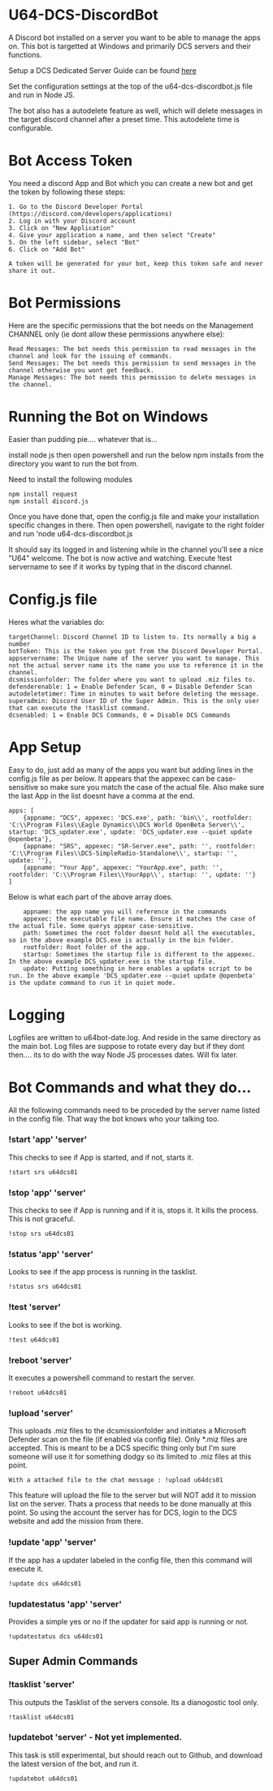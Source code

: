 # U64-DCS-DiscordBot
A Discord bot installed on a server you want to be able to manage the apps on. This bot is targetted at Windows and primarily DCS servers and their functions. 

Setup a DCS Dedicated Server Guide can be found [here](https://github.com/NZCypher819/U64DCSDiscord/blob/master/DCS-Server-Setup-Guide.md)

Set the configuration settings at the top of the u64-dcs-discordbot.js file and run in Node JS. 

The bot also has a autodelete feature as well, which will delete messages in the target discord channel after a preset time. This autodelete time is configurable.

# Bot Access Token
You need a discord App and Bot which you can create a new bot and get the token by following these steps:

    1. Go to the Discord Developer Portal (https://discord.com/developers/applications)
    2. Log in with your Discord account
    3. Click on "New Application"
    4. Give your application a name, and then select "Create"
    5. On the left sidebar, select "Bot"
    6. Click on "Add Bot"
    
    A token will be generated for your bot, keep this token safe and never share it out.

# Bot Permissions
Here are the specific permissions that the bot needs on the Management CHANNEL only (ie dont allow these permissions anywhere else):

    Read Messages: The bot needs this permission to read messages in the channel and look for the issuing of commands.
    Send Messages: The bot needs this permission to send messages in the channel otherwise you wont get feedback.
    Manage Messages: The bot needs this permission to delete messages in the channel.

# Running the Bot on Windows
Easier than pudding pie.... whatever that is...

install node js then open powershell and run the below npm installs from the directory you want to run the bot from. 

Need to install the following modules

    npm install request
    npm install discord.js

Once you have done that, open the config.js file and make your installation specific changes in there. Then open powershell, navigate to the right folder and run 'node u64-dcs-discordbot.js

It should say its logged in and listening while in the channel you'll see a nice "U64" welcome. The bot is now active and watching. Execute !test servername to see if it works by typing that in the discord channel.

# Config.js file
Heres what the variables do:

    targetChannel: Discord Channel ID to listen to. Its normally a big a number
    botToken: This is the token you got from the Discord Developer Portal. 
    appservername: The Unique name of the server you want to manage. This not the actual server name its the name you use to reference it in the channel. 
    dcsmissionfolder: The folder where you want to upload .miz files to.
    defenderenable: 1 = Enable Defender Scan, 0 = Disable Defender Scan   
    autodeletetimer: Time in minutes to wait before deleting the message.
    superadmin: Discord User ID of the Super Admin. This is the only user that can execute the !tasklist command.
    dcsenabled: 1 = Enable DCS Commands, 0 = Disable DCS Commands

# App Setup 
Easy to do, just add as many of the apps you want but adding lines in the config.js file as per below. It appears that the appexec can be case-sensitive so make sure you match the case of the actual file. Also make sure the last App in the list doesnt have a comma at the end.

    apps: [
        {appname: "DCS", appexec: 'DCS.exe', path: 'bin\\', rootfolder: 'C:\\Program Files\\Eagle Dynamics\\DCS World OpenBeta Server\\', startup: 'DCS_updater.exe', update: 'DCS_updater.exe --quiet update @openbeta'}, 
        {appname: "SRS", appexec: "SR-Server.exe", path: '', rootfolder: 'C:\\Program Files\\DCS-SimpleRadio-Standalone\\', startup: '', update: ''},
        {appname: "Your App", appexec: "YourApp.exe", path: '', rootfolder: 'C:\\Program Files\\YourApp\\', startup: '', update: ''} 
    ]

Below is what each part of the above array does. 

        appname: the app name you will reference in the commands
        appexec: the executable file name. Ensure it matches the case of the actual file. Some querys appear case-sensitive.  
        path: Sometimes the root folder doesnt hold all the executables, so in the above example DCS.exe is actually in the bin folder. 
        rootfolder: Root folder of the app. 
        startup: Sometimes the startup file is different to the appexec. In the above example DCS_updater.exe is the startup file.
        update: Putting something in here enables a update script to be run. In the above example 'DCS_updater.exe --quiet update @openbeta' is the update command to run it in quiet mode.

# Logging
Logfiles are written to u64bot-date.log. And reside in the same directory as the main bot. Log files are suppose to rotate every day but if they dont then.... its to do with the way Node JS processes dates. Will fix later. 

# Bot Commands and what they do...
All the following commands need to be proceded by the server name listed in the config file. That way the bot knows who your talking too. 

### !start 'app' 'server'
This checks to see if App  is started, and if not, starts it. 

    !start srs u64dcs01

### !stop 'app' 'server'
This checks to see if App is running and if it is, stops it. It kills the process. This is not graceful.

    !stop srs u64dcs01

### !status 'app' 'server'
Looks to see if the app process is running in the tasklist. 

    !status srs u64dcs01

### !test 'server'
Looks to see if the bot is working. 

    !test u64dcs01

### !reboot 'server'
It executes a powershell command to restart the server.

    !reboot u64dcs01

### !upload 'server'
This uploads .miz files to the dcsmissionfolder and initiates a Microsoft Defender scan on the file (if enabled via config file). Only *.miz files are accepted. This is meant to be a DCS specific thing only but I'm sure someone will use it for something dodgy so its limited to .miz files at this point.

    With a attached file to the chat message : !upload u64dcs01

This feature will upload the file to the server but will NOT add it to mission list on the server. Thats a process that needs to be done manually at this point. So using the account the server has for DCS, login to the DCS website and add the mission from there. 

### !update 'app' 'server'
If the app has a updater labeled in the config file, then this command will execute it.

    !update dcs u64dcs01

### !updatestatus 'app' 'server'
Provides a simple yes or no if the updater for said app is running or not. 

    !updatestatus dcs u64dcs01

## Super Admin Commands
### !tasklist 'server'
This outputs the Tasklist of the servers console. Its a dianogostic tool only. 

    !tasklist u64dcs01

### !updatebot 'server' - Not yet implemented.
This task is still experimental, but should reach out to Github, and download the latest version of the bot, and run it. 

    !updatebot u64dcs01
